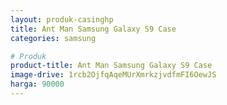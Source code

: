 ```yaml
---
layout: produk-casinghp
title: Ant Man Samsung Galaxy S9 Case
categories: samsung

# Produk
product-title: Ant Man Samsung Galaxy S9 Case
image-drive: 1rcb2OjfqAqeMUrXmrkzjvdfmFI6OewJS
harga: 90000
---
```

